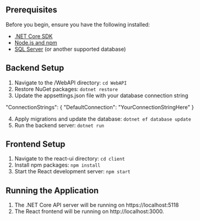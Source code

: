 ## Prerequisites

Before you begin, ensure you have the following installed:

- [.NET Core SDK](https://dotnet.microsoft.com/download)
- [Node.js and npm](https://nodejs.org/)
- [SQL Server](https://www.microsoft.com/en-us/sql-server/sql-server-downloads) (or another supported database)

## Backend Setup

1. Navigate to the /WebAPI directory: `cd WebAPI`
2. Restore NuGet packages: `dotnet restore`
3. Update the appsettings.json file with your database connection string

"ConnectionStrings": {
  "DefaultConnection": "YourConnectionStringHere"
}

4. Apply migrations and update the database: `dotnet ef database update`
5. Run the backend server: `dotnet run`

## Frontend Setup

1. Navigate to the react-ui directory: `cd client`
2. Install npm packages: `npm install`
3. Start the React development server: `npm start`

## Running the Application

1. The .NET Core API server will be running on https://localhost:5118
2. The React frontend will be running on http://localhost:3000.